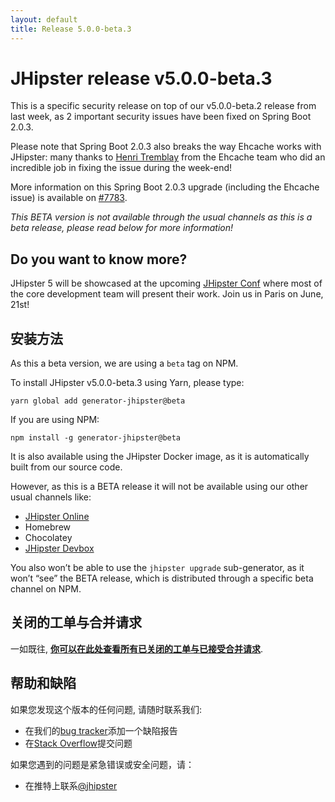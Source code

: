 ```yaml
---
layout: default
title: Release 5.0.0-beta.3
---
```


JHipster release v5.0.0-beta.3
==================

This is a specific security release on top of our v5.0.0-beta.2 release from last week, as 2 important security issues have been fixed on Spring Boot 2.0.3.

Please note that Spring Boot 2.0.3 also breaks the way Ehcache works with JHipster: many thanks to [Henri Tremblay](https://github.com/henri-tremblay) from the Ehcache team who did an incredible job in fixing the issue during the week-end!

More information on this Spring Boot 2.0.3 upgrade (including the Ehcache issue) is available on [#7783](https://github.com/jhipster/generator-jhipster/issues/7783).

_This BETA version is not available through the usual channels as this is a beta release, please read below for more information!_

Do you want to know more?
------------

JHipster 5 will be showcased at the upcoming [JHipster Conf](https://jhipster-conf.github.io/) where most of the core development team will present their work. Join us in Paris on June, 21st!

安装方法
------------

As this a beta version, we are using a `beta` tag on NPM.

To install JHipster v5.0.0-beta.3 using Yarn, please type:

    yarn global add generator-jhipster@beta

If you are using NPM:

    npm install -g generator-jhipster@beta

It is also available using the JHipster Docker image, as it is automatically built from our source code.

However, as this is a BETA release it will not be available using our other usual channels like:

- [JHipster Online](https://start.jhipster.tech)
- Homebrew
- Chocolatey
- [JHipster Devbox](https://github.com/jhipster/jhipster-devbox)

You also won’t be able to use the `jhipster upgrade` sub-generator, as it won’t “see” the BETA release, which is distributed through a specific beta channel on NPM.

关闭的工单与合并请求
------------
一如既往, __[你可以在此处查看所有已关闭的工单与已接受合并请求](https://github.com/jhipster/generator-jhipster/issues?q=milestone%3A5.0.0-beta.3+is%3Aclosed)__.

帮助和缺陷
--------------

如果您发现这个版本的任何问题, 请随时联系我们:

- 在我们的[bug tracker](https://github.com/jhipster/generator-jhipster/issues?state=open)添加一个缺陷报告
- 在[Stack Overflow](http://stackoverflow.com/tags/jhipster/info)提交问题

如果您遇到的问题是紧急错误或安全问题，请：

- 在推特上联系[@jhipster](https://twitter.com/jhipster)
